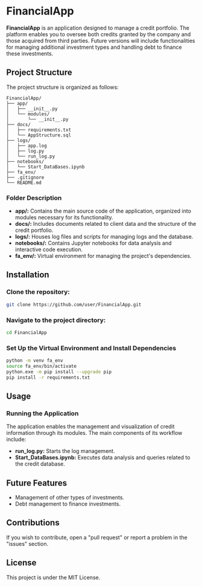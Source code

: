 # FinancialApp

**FinancialApp** is an application designed to manage a credit portfolio. The platform enables you to oversee both credits granted by the company and those acquired from third parties. Future versions will include functionalities for managing additional investment types and handling debt to finance these investments.

## Project Structure

The project structure is organized as follows:

```
FinancialApp/ 
├── app/
│   ├── __init__.py
│   └── modules/
│       └── __init__.py
├── docs/
│   ├── requirements.txt 
│   └── AppStructure.sql
├── logs/
│   ├── app.log
│   ├── log.py
│   └── run_log.py
├── notebooks/
│   └── Start_DataBases.ipynb
├── fa_env/
├── .gitignore 
└── README.md
```

### Folder Description

- **app/:** Contains the main source code of the application, organized into modules necessary for its functionality.
- **docs/:** Includes documents related to client data and the structure of the credit portfolio.
- **logs/:** Houses log files and scripts for managing logs and the database.
- **notebooks/:** Contains Jupyter notebooks for data analysis and interactive code execution.
- **fa_env/:** Virtual environment for managing the project's dependencies.


## Installation

### Clone the repository:

```bash
git clone https://github.com/user/FinancialApp.git
```

### Navigate to the project directory:
```bash
cd FinancialApp
```

### Set Up the Virtual Environment and Install Dependencies
```bash
python -m venv fa_env
source fa_env/bin/activate
python.exe -m pip install --upgrade pip
pip install -r requirements.txt
```

## Usage

### Running the Application

The application enables the management and visualization of credit information through its modules. The main components of its workflow include:

* **run_log.py:** Starts the log management.
* **Start_DataBases.ipynb:** Executes data analysis and queries related to the credit database.

## Future Features

* Management of other types of investments.
* Debt management to finance investments.

## Contributions

If you wish to contribute, open a "pull request" or report a problem in the "issues" section.

## License

This project is under the MIT License.